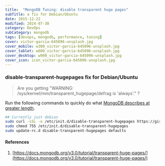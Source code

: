 ```yaml
---
title:  "MongoDB Tuning: disable transparent huge pages"
subTitle: a fix for Debian/Ubuntu
date: 2015-12-22
modified: 2024-07-30
category: DevOps
subCategory: mongodb
tags: [devops, mongodb, performance, tuning]
cover: victor-garcia-645096-unsplash.jpg
cover_mobile: w300_victor-garcia-645096-unsplash.jpg
cover_tablet: w600_victor-garcia-645096-unsplash.jpg
cover_desktop: w900_victor-garcia-645096-unsplash.jpg
cover_icon: icon_victor-garcia-645096-unsplash.jpg
---
```


### disable-transparent-hugepages fix for Debian/Ubuntu

> Are you getting "WARNING: /sys/kernel/mm/transparent_hugepage/defrag is 'always'." ?

Run the following commands to quickly do what [MongoDB describes at greater length](https://docs.mongodb.org/v3.0/tutorial/transparent-huge-pages/).

```sh
## Currently just debian
sudo curl -sSL -o /etc/init.d/disable-transparent-hugepages https://gist.githubusercontent.com/justsml/5e8f10892070072c4ffb/raw/disable-transparent-hugepages
sudo chmod 755 /etc/init.d/disable-transparent-hugepages
sudo update-rc.d disable-transparent-hugepages defaults
```

#### References

1.  [https://docs.mongodb.org/v3.0/tutorial/transparent-huge-pages/](https://docs.mongodb.org/v3.0/tutorial/transparent-huge-pages/)
